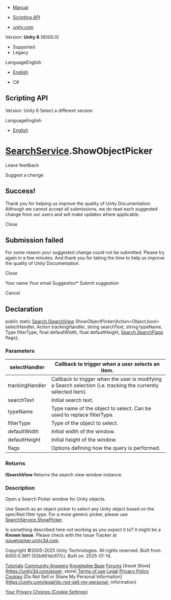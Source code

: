 [ ]()

  * [Manual](../Manual/index.html)
  * [Scripting API](../ScriptReference/index.html)

  * [unity.com](https://unity.com/)

Version: **Unity 6** (6000.0)

  * Supported
  * Legacy

LanguageEnglish

  * [English]()

  * C#

[ ](https://docs.unity3d.com)

## Scripting API

Version: Unity 6 Select a different version

LanguageEnglish

  * [English]()

#  [SearchService](Search.SearchService.html).ShowObjectPicker

Leave feedback

Suggest a change

## Success!

Thank you for helping us improve the quality of Unity Documentation. Although
we cannot accept all submissions, we do read each suggested change from our
users and will make updates where applicable.

Close

## Submission failed

For some reason your suggested change could not be submitted. Please <a>try
again</a> in a few minutes. And thank you for taking the time to help us
improve the quality of Unity Documentation.

Close

Your name Your email Suggestion* Submit suggestion

Cancel

[ ]()

## Declaration

public static [Search.ISearchView](Search.ISearchView.html)
ShowObjectPicker(Action<Object,bool> selectHandler, Action<Object>
trackingHandler, string searchText, string typeName, Type filterType, float
defaultWidth, float defaultHeight,
[Search.SearchFlags](Search.SearchFlags.html) flags);

### Parameters

selectHandler | Callback to trigger when a user selects an item.  
---|---  
trackingHandler | Callback to trigger when the user is modifying a Search selection (i.e. tracking the currently selected item).  
searchText | Initial search text.  
typeName | Type name of the object to select. Can be used to replace filterType.  
filterType | Type of the object to select.  
defaultWidth | Initial width of the window.  
defaultHeight | Initial height of the window.  
flags | Options defining how the query is performed.  
  
### Returns

**ISearchView** Returns the search view window instance.

### Description

Open a Search Picker window for Unity objects.

Use Search as an object picker to select any Unity object based on the
specified filter type. For a more generic picker, please use
[SearchService.ShowPicker](Search.SearchService.ShowPicker.html).

Is something described here not working as you expect it to? It might be a
**Known Issue**. Please check with the Issue Tracker at
[issuetracker.unity3d.com](https://issuetracker.unity3d.com).

Copyright ©2005-2025 Unity Technologies. All rights reserved. Built from:
6000.0.36f1 (02b661dc617c). Built on: 2025-01-14.

[Tutorials](https://unity3d.com/learn) [Community
Answers](https://answers.unity3d.com) [Knowledge
Base](https://support.unity3d.com/hc/en-us)
[Forums](https://forum.unity3d.com) [Asset Store](https://unity3d.com/asset-
store) [Terms of use](https://docs.unity3d.com/Manual/TermsOfUse.html)
[Legal](https://unity.com/legal) [Privacy
Policy](https://unity.com/legal/privacy-policy)
[Cookies](https://unity.com/legal/cookie-policy) [Do Not Sell or Share My
Personal Information](https://unity.com/legal/do-not-sell-my-personal-
information)

[Your Privacy Choices (Cookie Settings)](javascript:void\(0\);)

